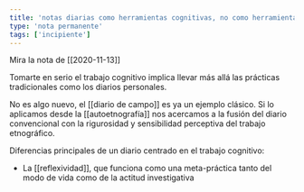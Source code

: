 ```yaml
---
title: 'notas diarias como herramientas cognitivas, no como herramientas productivas'
type: 'nota permanente'
tags: ['incipiente']
---
```


Mira la nota de [[2020-11-13]]

Tomarte en serio el trabajo cognitivo implica llevar más allá las prácticas tradicionales como los diarios personales.

No es algo nuevo, el [[diario de campo]] es ya un ejemplo clásico. Si lo aplicamos desde la [[autoetnografía]] nos acercamos a la fusión del diario convencional con la rigurosidad y sensibilidad perceptiva del trabajo etnográfico.

Diferencias principales de un diario centrado en el trabajo cognitivo:

- La [[reflexividad]], que funciona como una meta-práctica tanto del modo de vida como de la actitud investigativa